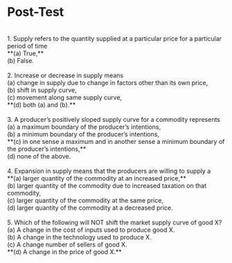 # Post-Test
<br>
1. Supply refers to the quantity supplied at a particular price for a particular period of time <br>
**(a) True,** <br>
(b) False. <br>
<br>
2. Increase or decrease in supply means <br>
(a) change in supply due to change in factors other than its own price, <br>
(b) shift in supply curve, <br>
(c) movement along same supply curve, <br>
**(d) both (a) and (b).** <br>
<br>
3. A producer’s positively sloped supply curve for a commodity represents <br>
(a) a maximum boundary of the producer’s intentions, <br>
(b) a minimum boundary of the producer’s intentions, <br>
**(c) in one sense a maximum and in another sense a minimum boundary of the producer’s intentions,** <br>
(d) none of the above. <br>
<br>
4. Expansion in supply means that the producers are willing to supply a <br>
**(a) larger quantity of the commodity at an increased price,** <br>
(b) larger quantity of the commodity due to increased taxation on that commodity, <br>
(c) larger quantity of the commodity at the same price, <br>
(d) larger quantity of the commodity at a decreased price. <br>
<br>
5. Which of the following will NOT shift the market supply curve of good X? <br>
(a) A change in the cost of inputs used to produce good X. <br>
(b) A change in the technology used to produce X. <br>
(c) A change number of sellers of good X. <br>
**(d) A change in the price of good X.** <br>
<br>
